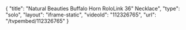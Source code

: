 {
    "title": "Natural Beauties Buffalo Horn RoloLink 36\" Necklace",
    "type": "solo",
    "layout": "iframe-static",
    "videoId": "112326765",
    "url": "\/tvpembed\/112326765"
}